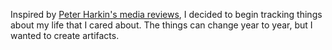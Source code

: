 Inspired by [Peter Harkin's media reviews](http://push.cx/media-reviews), I decided to begin tracking things about my life that I cared about. The things can change year to year, but I wanted to create artifacts.
